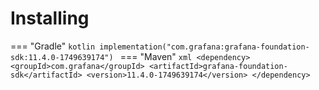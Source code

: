 # Installing

=== "Gradle"
    ```kotlin
    implementation("com.grafana:grafana-foundation-sdk:11.4.0-1749639174")
    ```
=== "Maven"
    ```xml
    <dependency>
        <groupId>com.grafana</groupId>
        <artifactId>grafana-foundation-sdk</artifactId>
        <version>11.4.0-1749639174</version>
    </dependency>
    ```
